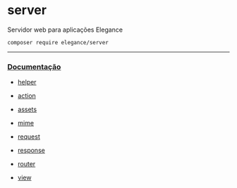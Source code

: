 # server
Servidor web para aplicações Elegance

    composer require elegance/server

---

### [Documentação](https://github.com/php-elegance/server/blob/main/.doc)

- [helper](https://github.com/php-elegance/server/blob/main/.doc/_helper.md)

- [action](https://github.com/php-elegance/server/blob/main/.doc/action.md)
- [assets](https://github.com/php-elegance/server/blob/main/.doc/assets.md)
- [mime](https://github.com/php-elegance/server/blob/main/.doc/mime.md)
- [request](https://github.com/php-elegance/server/blob/main/.doc/request.md)
- [response](https://github.com/php-elegance/server/blob/main/.doc/response.md)
- [router](https://github.com/php-elegance/server/blob/main/.doc/router.md)
- [view](https://github.com/php-elegance/server/blob/main/.doc/view.md)